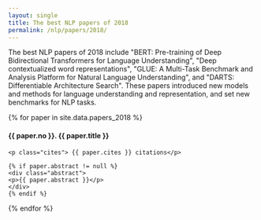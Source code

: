 ```yaml
---
layout: single
title: The best NLP papers of 2018
permalink: /nlp/papers/2018/
---
```


<div>
<p class="featured_snippet">The best NLP papers of 2018 include "BERT: Pre-training of Deep Bidirectional Transformers for Language Understanding", "Deep contextualized word representations", "GLUE: A Multi-Task Benchmark and Analysis Platform for Natural Language Understanding", and "DARTS: Differentiable Architecture Search". These papers introduced new models and methods for language understanding and representation, and set new benchmarks for NLP tasks.</p>
{% for paper in site.data.papers_2018 %}
    <h4>{{ paper.no }}. <a href="{{ paper.url }}" style="text-decoration:none">{{ paper.title }}</a></h4>

    <p class="cites"> {{ paper.cites }} citations</p>

    {% if paper.abstract != null %}
    <div class="abstract">
    <p>{{ paper.abstract }}</p>
    </div>
    {% endif %}
{% endfor %}
</div>

